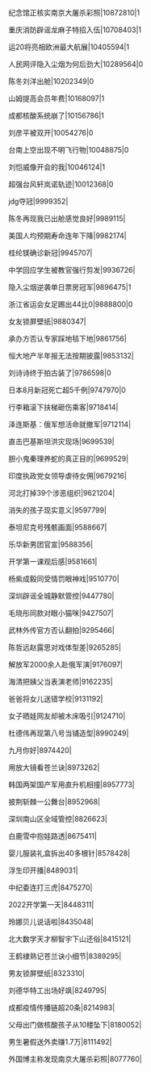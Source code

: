 纪念馆正核实南京大屠杀彩照|10872810|1

重庆消防辟谣龙麻子特招入伍|10708403|1

运20将亮相欧洲最大航展|10405594|1

人民网评隐入尘烟为何后劲大|10289564|0

陈冬刘洋出舱|10202349|0

山姆提高会员年费|10168097|1

成都核酸系统崩了|10156786|1

刘彦平被双开|10054276|0

台南上空出现不明飞行物|10048875|0

刘恺威像开会的我|10046124|1

超强台风轩岚诺轨迹|10012368|0

jdg夺冠|9999352|

陈冬再现我已出舱感觉良好|9989115|

美国人均预期寿命连年下降|9982174|

桂纶镁确诊新冠|9945707|

中学回应学生被教官强行剪发|9936726|

隐入尘烟逆袭单日票房冠军|9896475|1

浙江省运会女足踢出44比0|9888800|0

女友锁屏壁纸|9880347|

承办方否认专家踩地毯下地|9861756|

恒大地产半年报无法按期披露|9853132|

刘诗诗终于拍古装了|9786598|0

日本8月新冠死亡超5千例|9747970|0

行李箱滚下扶梯砸伤乘客|9718414|

泽连斯基：俄军想活命就撤军|9712114|

直击巴基斯坦洪灾现场|9699539|

胆小鬼秦理养蛇的真正目的|9699529|

印度执政党女领导虐待女佣|9679216|

河北打掉39个涉恶组织|9621204|

消失的孩子现实意义|9597799|

泰坦尼克号残骸画面|9588667|

乐华新男团官宣|9588356|

开学第一课观后感|9581661|

杨紫成毅同受情罚眼神戏|9510770|

深圳辟谣全城静默管控|9447780|

毛晓彤同款对眼小猫咪|9427507|

武林外传官方否认翻拍|9295466|

陈哲远赵露思对戏体型差|9265285|

解放军2000余人赴俄军演|9176097|

海清把姨父当表演老师|9162235|

爸爸将女儿送错学校|9131192|

女子晒娃网友却被木床吸引|9124710|

杜德伟再现第八号当铺造型|8990249|

九月你好|8974420|

用放大镜看苍兰诀|8973262|

韩国两架国产军用直升机相撞|8957773|

披荆斩棘一公舞台|8952968|

深圳南山区全域管控|8826623|

白鹿雪中抱娃路透|8675411|

婴儿服装礼盒拆出40多根针|8578428|

浮生印开播|8489031|

中纪委连打三虎|8475270|

2022开学第一天|8448311|

玲娜贝儿说话啦|8435048|

北大数学天才柳智宇下山还俗|8415121|

王鹤棣熟记苍兰诀小细节|8389295|

男友锁屏壁纸|8323310|

刘德华特工出场好飒|8249795|

成都疫情传播链超20条|8214983|

父母出门做核酸孩子从10楼坠下|8180052|

男生暑假送外卖赚1.7万|8111492|

外国博主称发现南京大屠杀彩照|8077760|

